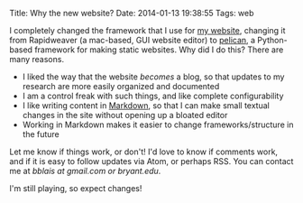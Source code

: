 Title: Why the new website?
Date: 2014-01-13 19:38:55
Tags: web

I completely changed the framework that I use for [my website], changing it from Rapidweaver (a mac-based, GUI website editor) to [pelican], a Python-based framework for making static websites.  Why did I do this?  There are many reasons.

* I liked the way that the website *becomes* a blog, so that updates to my research are more easily organized and documented
* I am a control freak with such things, and like complete configurability
* I like writing content in [Markdown], so that I can make small textual changes in the site without opening up a bloated editor
* Working in Markdown makes it easier to change frameworks/structure in the future

Let me know if things work, or don't!  I'd love to know if comments work, and if it is easy to follow updates via Atom, or perhaps RSS.  You can contact me at _bblais at gmail.com or bryant.edu_.

I'm still playing, so expect changes!


[my website]: https://bblais.github.com
[pelican]: http://docs.getpelican.com/en/3.3.0/
[Markdown]: http://http://daringfireball.net/projects/markdown/